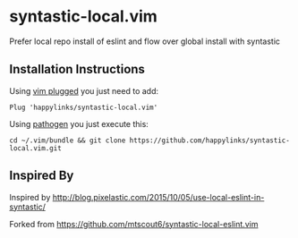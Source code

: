 # syntastic-local.vim

Prefer local repo install of eslint and flow over global install with syntastic

Installation Instructions
-------------------------

Using [vim plugged](https://github.com/junegunn/vim-plug) you just need to add:

```
Plug 'happylinks/syntastic-local.vim'
```

Using [pathogen](https://github.com/tpope/vim-pathogen) you just execute this:
```
cd ~/.vim/bundle && git clone https://github.com/happylinks/syntastic-local.vim.git
```

Inspired By
-----------

Inspired by http://blog.pixelastic.com/2015/10/05/use-local-eslint-in-syntastic/

Forked from https://github.com/mtscout6/syntastic-local-eslint.vim
